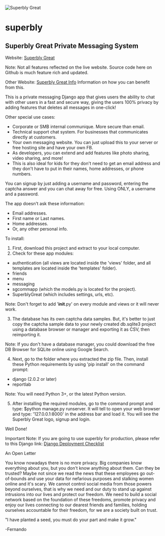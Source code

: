 ![Superbly Great][logo]

[logo]: https://i.imgur.com/UvmBiv1.png "Superbly Great"

# superbly
## Superbly Great Private Messaging System
Website: [Superbly Great](https://www.superblygreat.com "Superbly Great")

Note: Not all features reflected on the live website. Source code here on Github is much feature rich and updated.

Other Website: [Superbly Great Info](http://www.superblygreat.info "Superbly Great Info") Information on how you can benefit from this.

This is a private messaging Django app that gives users the ability to chat with
other users in a fast and secure way, giving the users 100% privacy by adding
features that deletes all messages in one-click!

Other special use cases:
- Corporate or SMB internal communique. More secure than email.
- Technical support chat system. For businesses that communicates directly at customers.
- Your own messaging website. You can just upload this to your server or free hosting site and have your own FB.
- As developers, you can extend and add features like photo sharing, video sharing, and more!
- This is also ideal for kids for they don't need to get an email address and they don't have to put in their names, home addresses, or phone numbers.

You can signup by just adding a username and password, entering the captcha answer
and you can chat away for free. Using ONLY, a username and a password.

The app doesn't ask these information:
- Email addresses.
- First name or Last names.
- Home addresses.
- Or, any other personal info.

To install:
1. First, download this project and extract to your local computer.
2. Check for these app modules:
  - authentication (all views are located inside the 'views' folder, and all
  templates are located inside the 'templates' folder).
  - friends
  - menu
  - messaging
  - sgcommapp (which the models.py is located for the project).
  - SuperblyGreat (which includes settings, urls, etc).

Note: Don't forget to add '__init__.py' on every module and views or it will never work.

3. The database has its own captcha data samples. But, it's better to just copy
the captcha sample data to your newly created db.sqlite3 project using a database
browser or manager and exporting it as CSV, then reimporting it.

Note: If you don't have a database manager, you could download the free
DB Browser for SQLite online using Google Search.

4. Next, go to the folder where you extracted the zip file. Then, install these Python requirements by using 'pip install'
on the command prompt:
  - django (2.0.2 or later)
  - reportlab

Note: You will need Python 3+, or the latest Python version.

5. After installing the required modules, go to the command prompt and type: $python manage.py runserver.
It will tell to open your web browser and type: '127.0.0.1:8000' in the address bar and load it.
You will see the Superbly Great logo, signup and login.

Well Done!

Important Note: If you are going to use superbly for production, please refer to this Django link: [Django Deployment Checklist](https://docs.djangoproject.com/en/2.1/howto/deployment/checklist "Django Deployment Checklist") 

An Open Letter

You know nowadays there is no more privacy. Big companies know everything about you, but you don't
know anything about them. Can they be trusted? Maybe not since we read the news that these employees 
go out-of-bounds and use your data for nefarious purposes and stalking women online and it's scary.
We cannot control social media from those powers beyond ourselves, that is why we need and our duty
to stand up against intrusions into our lives and protect our freedom. We need to build a social
network based on the foundation of these freedoms, promote privacy and enjoy our lives connecting
to our dearest friends and families, holding ourselves accountable for their freedom, for we are
a society built on trust.

"I have planted a seed, you must do your part and make it grow."

-Fernando
